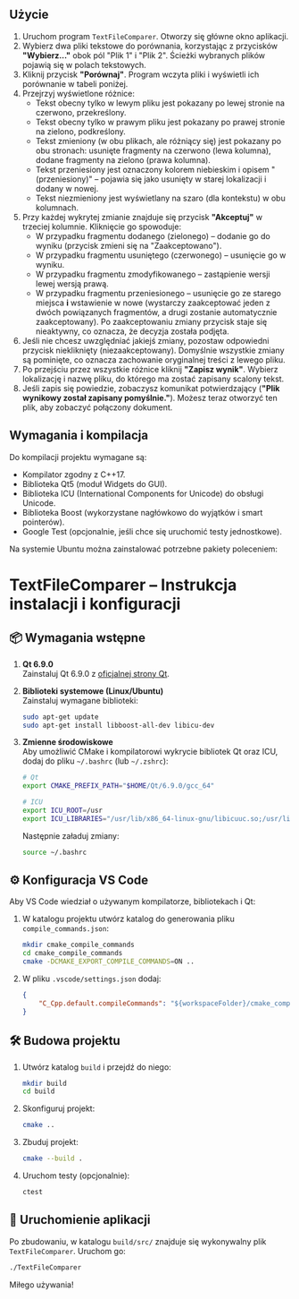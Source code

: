 ## Użycie

1. Uruchom program `TextFileComparer`. Otworzy się główne okno aplikacji.
2. Wybierz dwa pliki tekstowe do porównania, korzystając z przycisków **"Wybierz..."** obok pól "Plik 1" i "Plik 2". Ścieżki wybranych plików pojawią się w polach tekstowych.
3. Kliknij przycisk **"Porównaj"**. Program wczyta pliki i wyświetli ich porównanie w tabeli poniżej.
4. Przejrzyj wyświetlone różnice:
   - Tekst obecny tylko w lewym pliku jest pokazany po lewej stronie na czerwono, przekreślony.
   - Tekst obecny tylko w prawym pliku jest pokazany po prawej stronie na zielono, podkreślony.
   - Tekst zmieniony (w obu plikach, ale różniący się) jest pokazany po obu stronach: usunięte fragmenty na czerwono (lewa kolumna), dodane fragmenty na zielono (prawa kolumna).
   - Tekst przeniesiony jest oznaczony kolorem niebieskim i opisem "(przeniesiony)" – pojawia się jako usunięty w starej lokalizacji i dodany w nowej.
   - Tekst niezmieniony jest wyświetlany na szaro (dla kontekstu) w obu kolumnach.
5. Przy każdej wykrytej zmianie znajduje się przycisk **"Akceptuj"** w trzeciej kolumnie. Kliknięcie go spowoduje:
   - W przypadku fragmentu dodanego (zielonego) – dodanie go do wyniku (przycisk zmieni się na "Zaakceptowano").
   - W przypadku fragmentu usuniętego (czerwonego) – usunięcie go w wyniku.
   - W przypadku fragmentu zmodyfikowanego – zastąpienie wersji lewej wersją prawą.
   - W przypadku fragmentu przeniesionego – usunięcie go ze starego miejsca **i** wstawienie w nowe (wystarczy zaakceptować jeden z dwóch powiązanych fragmentów, a drugi zostanie automatycznie zaakceptowany).
   Po zaakceptowaniu zmiany przycisk staje się nieaktywny, co oznacza, że decyzja została podjęta.
6. Jeśli nie chcesz uwzględniać jakiejś zmiany, pozostaw odpowiedni przycisk niekliknięty (niezaakceptowany). Domyślnie wszystkie zmiany są pominięte, co oznacza zachowanie oryginalnej treści z lewego pliku.
7. Po przejściu przez wszystkie różnice kliknij **"Zapisz wynik"**. Wybierz lokalizację i nazwę pliku, do którego ma zostać zapisany scalony tekst.
8. Jeśli zapis się powiedzie, zobaczysz komunikat potwierdzający (**"Plik wynikowy został zapisany pomyślnie."**). Możesz teraz otworzyć ten plik, aby zobaczyć połączony dokument.

## Wymagania i kompilacja

Do kompilacji projektu wymagane są:
- Kompilator zgodny z C++17.
- Biblioteka Qt5 (moduł Widgets do GUI).
- Biblioteka ICU (International Components for Unicode) do obsługi Unicode.
- Biblioteka Boost (wykorzystane nagłówkowo do wyjątków i smart pointerów).
- Google Test (opcjonalnie, jeśli chce się uruchomić testy jednostkowe).

Na systemie Ubuntu można zainstalować potrzebne pakiety poleceniem:

# TextFileComparer – Instrukcja instalacji i konfiguracji

## 📦 Wymagania wstępne

1. **Qt 6.9.0**  
   Zainstaluj Qt 6.9.0 z [oficjalnej strony Qt](https://www.qt.io/qt-educational-license#application).

2. **Biblioteki systemowe (Linux/Ubuntu)**  
   Zainstaluj wymagane biblioteki:
   ```bash
   sudo apt-get update
   sudo apt-get install libboost-all-dev libicu-dev
   ```

3. **Zmienne środowiskowe**  
   Aby umożliwić CMake i kompilatorowi wykrycie bibliotek Qt oraz ICU, dodaj do pliku `~/.bashrc` (lub `~/.zshrc`):
   ```bash
   # Qt
   export CMAKE_PREFIX_PATH="$HOME/Qt/6.9.0/gcc_64"

   # ICU
   export ICU_ROOT=/usr
   export ICU_LIBRARIES="/usr/lib/x86_64-linux-gnu/libicuuc.so;/usr/lib/x86_64-linux-gnu/libicui18n.so;/usr/lib/x86_64-linux-gnu/libicudata.so"
   ```

   Następnie załaduj zmiany:
   ```bash
   source ~/.bashrc
   ```

## ⚙️ Konfiguracja VS Code

Aby VS Code wiedział o używanym kompilatorze, bibliotekach i Qt:

1. W katalogu projektu utwórz katalog do generowania pliku `compile_commands.json`:
   ```bash
   mkdir cmake_compile_commands
   cd cmake_compile_commands
   cmake -DCMAKE_EXPORT_COMPILE_COMMANDS=ON ..
   ```

2. W pliku `.vscode/settings.json` dodaj:
   ```json
   {
       "C_Cpp.default.compileCommands": "${workspaceFolder}/cmake_compile_commands/compile_commands.json"
   }
   ```

## 🛠️ Budowa projektu

1. Utwórz katalog `build` i przejdź do niego:
   ```bash
   mkdir build
   cd build
   ```

2. Skonfiguruj projekt:
   ```bash
   cmake ..
   ```

3. Zbuduj projekt:
   ```bash
   cmake --build .
   ```

4. Uruchom testy (opcjonalnie):
   ```bash
   ctest
   ```

## 📄 Uruchomienie aplikacji

Po zbudowaniu, w katalogu `build/src/` znajduje się wykonywalny plik `TextFileComparer`. Uruchom go:
```bash
./TextFileComparer
```

Miłego używania!
